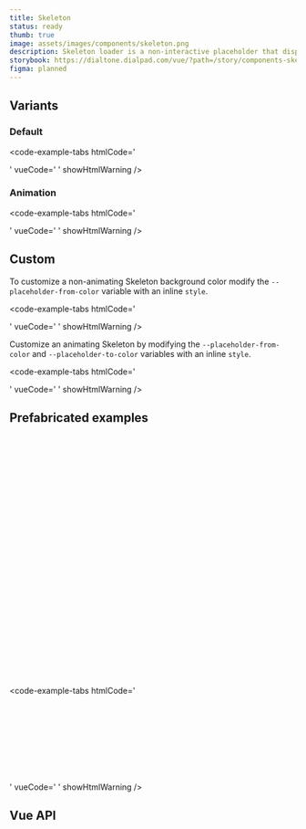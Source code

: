 ```yaml
---
title: Skeleton
status: ready
thumb: true
image: assets/images/components/skeleton.png
description: Skeleton loader is a non-interactive placeholder that displays a preview of the UI to visually communicate that content is in the process of loading. Skeleton is used to provide a low fidelity representation of the user interface (UI) before content appears on the page.
storybook: https://dialtone.dialpad.com/vue/?path=/story/components-skeleton--default
figma: planned
---
```


<code-well-header>
  <div class="d-w50p">
    <div
      class="
        d-h8
        d-bar2
        skeleton-placeholder
      "
    ></div>
  </div>
</code-well-header>

## Variants

### Default

<code-well-header>
  <div class="d-w50p">
    <div class="d-h8 d-bar2 skeleton-placeholder"></div>
  </div>
</code-well-header>

<code-example-tabs
htmlCode='
<div aria-busy="true" role="status" aria-label="">
  <div class="d-skeleton-text skeleton-placeholder" style="width: 100%;"></div>
</div>
'
vueCode='
<dt-skeleton :animate="false" />
'
showHtmlWarning />

### Animation

<code-well-header>
  <div class="d-w50p">
    <div class="d-h8 d-bar2 skeleton-placeholder skeleton-placeholder--animate"></div>
  </div>
</code-well-header>

<code-example-tabs
htmlCode='
<div aria-busy="true" role="status" aria-label="">
  <div class="d-skeleton-text skeleton-placeholder skeleton-placeholder--animate" style="width: 100%; animation-delay: 3000ms; animation-duration: 1000ms;"></div>
</div>
'
vueCode='
<dt-skeleton />
'
showHtmlWarning />

## Custom

To customize a non-animating Skeleton background color modify the `--placeholder-from-color` variable with an inline `style`.

<code-well-header>
  <div class="d-w50p">
    <div
      class="
        skeleton-placeholder
        d-h8
        d-bar2
      "
      style="
        --placeholder-from-color: var(--dt-color-blue-400);
      ">
    </div>
  </div>
</code-well-header>

<code-example-tabs
htmlCode='
<div aria-busy="true" role="status" aria-label="">
  <div class="d-skeleton-text skeleton-placeholder" style="width: 100%; --placeholder-from-color: var(--dt-color-blue-400); --placeholder-to-color: var(--dt-color-blue-200);"></div>
</div>
'
vueCode='
<dt-skeleton
  :animate="false"
  :text-option="{
    style: `--placeholder-from-color: var(--dt-color-blue-400)`,
  }"
/>
'
showHtmlWarning />

Customize an animating Skeleton by modifying the `--placeholder-from-color` and `--placeholder-to-color` variables with an inline `style`.

<code-well-header>
  <div class="d-w50p">
    <div
      class="
        skeleton-placeholder
        skeleton-placeholder--animate
        d-h8
        d-bar2
      "
      style="
        --placeholder-from-color: var(--dt-color-blue-400);
        --placeholder-to-color: var(--dt-color-blue-200);
      ">
    </div>
  </div>
</code-well-header>

<code-example-tabs
htmlCode='
<div aria-busy="true" role="status" aria-label="">
  <div
    class="d-skeleton-text skeleton-placeholder skeleton-placeholder--animate"
    style="width: 100%; animation-delay: 3000ms; animation-duration: 1000ms; --placeholder-from-color: var(--dt-color-blue-400); --placeholder-to-color: var(--dt-color-blue-200);"
  ></div>
</div>
'
vueCode='
<dt-skeleton
  :text-option="{
    style: `--placeholder-from-color: var(--dt-color-blue-400); --placeholder-to-color: var(--dt-color-blue-200);`,
  }"
/>
'
showHtmlWarning />

## Prefabricated examples

<code-well-header>
  <div class="d-stack8 d-mb24 d-w50p">
    <div class="d-h16 d-bar2 skeleton-placeholder" style=" width: 160px; --placeholder-from-color: var(--dt-color-black-400); --placeholder-to-color: var(--dt-color-black-200); " ></div>
    <div class="d-h24 d-bar2 skeleton-placeholder" style=" width: 240px; --placeholder-from-color: var(--dt-color-black-400); --placeholder-to-color: var(--dt-color-black-200); " ></div>
    <div class="d-h32 d-bar2 skeleton-placeholder" style=" width: 320px; --placeholder-from-color: var(--dt-color-black-400); --placeholder-to-color: var(--dt-color-black-200); " ></div>
  </div>
  <div class="d-stack8 d-mb24 d-w50p">
    <div class="d-h8 d-bar2 skeleton-placeholder" style=" width: 90%; --placeholder-from-color: var(--dt-color-black-400); --placeholder-to-color: var(--dt-color-black-200); " ></div>
    <div class="d-h8 d-bar2 skeleton-placeholder" style=" width: 87%; --placeholder-from-color: var(--dt-color-black-400); --placeholder-to-color: var(--dt-color-black-200); " ></div>
    <div class="d-h8 d-bar2 skeleton-placeholder" style=" width: 82%; --placeholder-from-color: var(--dt-color-black-400); --placeholder-to-color: var(--dt-color-black-200); " ></div>
    <div class="d-h8 d-bar2 skeleton-placeholder" style=" width: 92%; --placeholder-from-color: var(--dt-color-black-400); --placeholder-to-color: var(--dt-color-black-200); " ></div>
    <div class="d-h8 d-bar2 skeleton-placeholder" style=" width: 21%; --placeholder-from-color: var(--dt-color-black-400); --placeholder-to-color: var(--dt-color-black-200); " ></div>
  </div>
  <div class="d-d-flex d-mb24 d-gg8 d-ai-center">
    <div class="d-bar-circle d-bar2 skeleton-placeholder" style=" width: 1.8rem; height: 1.8rem; --placeholder-from-color: var(--dt-color-black-400); --placeholder-to-color: var(--dt-color-black-200); " ></div>
    <div class="d-bar-circle d-bar2 skeleton-placeholder" style=" width: 2.4rem; height: 2.4rem; --placeholder-from-color: var(--dt-color-black-400); --placeholder-to-color: var(--dt-color-black-200); " ></div>
    <div class="d-bar-circle d-bar2 skeleton-placeholder" style=" width: 3.2rem; height: 3.2rem; --placeholder-from-color: var(--dt-color-black-400); --placeholder-to-color: var(--dt-color-black-200); " ></div>
    <div class="d-bar-circle d-bar2 skeleton-placeholder" style=" width: 4.8rem; height: 4.8rem; --placeholder-from-color: var(--dt-color-black-400); --placeholder-to-color: var(--dt-color-black-200); " ></div>
  </div>
  <div class="d-d-flex d-mb24 d-gg8 d-ai-center">
    <div class="d-bar2 skeleton-placeholder" style=" width: 1.2rem; height: 1.2rem; --placeholder-from-color: var(--dt-color-black-400); --placeholder-to-color: var(--dt-color-black-200); " ></div>
    <div class="d-bar2 skeleton-placeholder" style=" width: 1.4rem; height: 1.4rem; --placeholder-from-color: var(--dt-color-black-400); --placeholder-to-color: var(--dt-color-black-200); " ></div>
    <div class="d-bar2 skeleton-placeholder" style=" width: 1.8rem; height: 1.8rem; --placeholder-from-color: var(--dt-color-black-400); --placeholder-to-color: var(--dt-color-black-200); " ></div>
    <div class="d-bar2 skeleton-placeholder" style=" width: 2.0rem; height: 2.0rem; --placeholder-from-color: var(--dt-color-black-400); --placeholder-to-color: var(--dt-color-black-200); " ></div>
    <div class="d-bar2 skeleton-placeholder" style=" width: 2.4rem; height: 2.4rem; --placeholder-from-color: var(--dt-color-black-400); --placeholder-to-color: var(--dt-color-black-200); " ></div>
  </div>
  <div class="d-d-flex d-mb24 d-gg8 d-ai-center d-w50p">
    <div class="d-d-flex d-ai-center d-w50p d-gg8">
      <div class="d-bar-circle d-bar2 skeleton-placeholder" style=" width: 2.4rem; height: 2.4rem; --placeholder-from-color: var(--dt-color-black-400); --placeholder-to-color: var(--dt-color-black-200); " ></div>
      <div class="d-h8 d-bar2 skeleton-placeholder" style=" width: 87%; --placeholder-from-color: var(--dt-color-black-400); --placeholder-to-color: var(--dt-color-black-200); " ></div>
    </div>
  </div>
  <div class="d-d-flex d-mb24 d-gg8 d-ai-center d-w50p">
    <div class="d-d-flex d-ai-center d-w50p d-gg8 d-ai-flex-start">
      <div class="d-bar-circle d-bar2 skeleton-placeholder" style=" width: 3.2rem; height: 3.2rem; --placeholder-from-color: var(--dt-color-black-400); --placeholder-to-color: var(--dt-color-black-200); " ></div>
      <div class="d-fl1 d-stack8">
        <div class="d-h8 d-bar2 skeleton-placeholder" style=" width: 90%; --placeholder-from-color: var(--dt-color-black-400); --placeholder-to-color: var(--dt-color-black-200); " ></div>
        <div class="d-h8 d-bar2 skeleton-placeholder" style=" width: 87%; --placeholder-from-color: var(--dt-color-black-400); --placeholder-to-color: var(--dt-color-black-200); " ></div>
        <div class="d-h8 d-bar2 skeleton-placeholder" style=" width: 82%; --placeholder-from-color: var(--dt-color-black-400); --placeholder-to-color: var(--dt-color-black-200); " ></div>
        <div class="d-h8 d-bar2 skeleton-placeholder" style=" width: 92%; --placeholder-from-color: var(--dt-color-black-400); --placeholder-to-color: var(--dt-color-black-200); " ></div>
        <div class="d-h8 d-bar2 skeleton-placeholder" style=" width: 21%; --placeholder-from-color: var(--dt-color-black-400); --placeholder-to-color: var(--dt-color-black-200); " ></div>
      </div>
    </div>
  </div>
</code-well-header>

<code-example-tabs
htmlCode='
<div aria-busy="true" role="status" aria-label="" class="d-mb8">
  <div class="d-h16 d-skeleton-text--heading skeleton-placeholder skeleton-placeholder--animate" style="width: 160px; animation-delay: 3000ms; animation-duration: 1000ms;"></div>
</div>
<div aria-busy="true" role="status" aria-label="" class="d-mb8">
  <div class="d-h24 d-skeleton-text--heading skeleton-placeholder skeleton-placeholder--animate" style="width: 240px; animation-delay: 3000ms; animation-duration: 1000ms;"></div>
</div>
<div aria-busy="true" role="status" aria-label="" class="d-mb8">
  <div class="d-h32 d-skeleton-text--heading skeleton-placeholder skeleton-placeholder--animate" style="width: 320px; animation-delay: 3000ms; animation-duration: 1000ms;"></div>
</div>
<div aria-busy="true" role="status" aria-label="" class="d-mb8">
  <div class="d-skeleton-paragraph">
    <div class="d-skeleton-text skeleton-placeholder skeleton-placeholder--animate" style="width: 88%; animation-delay: 1500ms; animation-duration: 1000ms;"></div>
    <div class="d-skeleton-text skeleton-placeholder skeleton-placeholder--animate" style="width: 75%; animation-delay: 1500ms; animation-duration: 1000ms;"></div>
    <div class="d-skeleton-text skeleton-placeholder skeleton-placeholder--animate" style="width: 75%; animation-delay: 1500ms; animation-duration: 1000ms;"></div>
    <div class="d-skeleton-text skeleton-placeholder skeleton-placeholder--animate" style="width: 43%; animation-delay: 1500ms; animation-duration: 1000ms;"></div>
    <div class="d-skeleton-text skeleton-placeholder skeleton-placeholder--animate" style="width: 62%; animation-delay: 1500ms; animation-duration: 1000ms;"></div>
  </div>
</div>
<div aria-busy="true" role="status" aria-label="" class="d-mb8">
  <div class="skeleton-placeholder d-bar2 skeleton-placeholder--animate" style="animation-delay: 3000ms; animation-duration: 1000ms; min-width: 32px; max-width: 32px; min-height: 32px; max-height: 32px;"></div>
</div>
<div aria-busy="true" role="status" aria-label="" class="d-mb8">
  <div class="skeleton-placeholder d-bar2 skeleton-placeholder--animate" style="animation-delay: 3000ms; animation-duration: 1000ms; min-width: 48px; max-width: 48px; min-height: 48px; max-height: 48px;"></div>
</div>
<div aria-busy="true" role="status" aria-label="" class="d-mb8">
  <div class="d-skeleton-list-item">
    <div
      class="d-skeleton-list-item__shape skeleton-placeholder d-bar-circle skeleton-placeholder--animate"
      style="animation-delay: 1800ms; animation-duration: 1000ms; min-width: 3.6rem; max-width: 3.6rem; min-height: 3.6rem; max-height: 3.6rem;"
    ></div>
    <div class="d-skeleton-list-item__paragraph-container">
      <div class="d-skeleton-paragraph">
        <div class="d-skeleton-text skeleton-placeholder skeleton-placeholder--animate" style="width: 120px; animation-delay: 1800ms; animation-duration: 1000ms;"></div>
        <div class="d-skeleton-text skeleton-placeholder skeleton-placeholder--animate" style="width: 311px; animation-delay: 1800ms; animation-duration: 1000ms;"></div>
        <div class="d-skeleton-text skeleton-placeholder skeleton-placeholder--animate" style="width: 371px; animation-delay: 1800ms; animation-duration: 1000ms;"></div>
        <div class="d-skeleton-text skeleton-placeholder skeleton-placeholder--animate" style="width: 279px; animation-delay: 1800ms; animation-duration: 1000ms;"></div>
      </div>
    </div>
  </div>
</div>
'
vueCode='
<dt-skeleton
  :text-option="{
    type: `heading`,
    width: `160px`,
    headingHeight: `sm`,
  }"
  class="d-mb8"
/>
<dt-skeleton
  :text-option="{
    type: `heading`,
    headingHeight: `md`,
    width: `240px`,
  }"
  class="d-mb8"
/>
<dt-skeleton
  :text-option="{
    type: `heading`,
    headingHeight: `lg`,
    width: `320px`,
  }"
  class="d-mb8"
/>
<dt-skeleton
  :paragraph-option="{
    rows: 5,
    randomWidth: true,
  }"
  class="d-mb8"
  :offset="0.5"
/>
<dt-skeleton
  :shape-option="{
    shape: `square`,
  }"
  class="d-mb8"
/>
<dt-skeleton
  :shape-option="{
    size: `lg`,
    shape: `square`,
  }"
  class="d-mb8"
/>
<dt-skeleton
  :offset="0.6"
  :list-item-option="{
    shapeSize: `3.6rem`,
    paragraphs: {
      rows: 4,
      width: [
        `120px`, `311px`, `371px`, `279px`,
      ],
    },
  }"
  class="d-mb8"
/>
'
showHtmlWarning />

## Vue API

<component-vue-api component-name="skeleton" />
